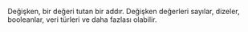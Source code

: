 

Değişken, bir değeri tutan bir addır. Değişken değerleri sayılar, dizeler, booleanlar, veri türleri ve daha fazlası olabilir.
